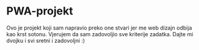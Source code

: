 # PWA-projekt

Ovo je projekt koji sam napravio preko one stvari jer me web dizajn odbija kao krst sotonu.
Vjerujem da sam zadovoljio sve kriterije zadatka.
Dajte mi dvojku i svi sretni i zadovoljni :)
